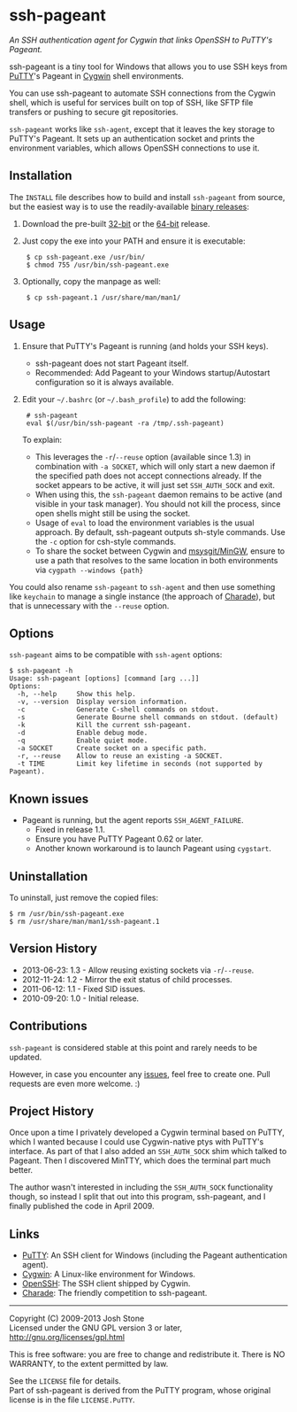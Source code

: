 # ssh-pageant
_An SSH authentication agent for Cygwin that links OpenSSH to PuTTY's Pageant._

ssh-pageant is a tiny tool for Windows that allows you to use SSH keys from
[PuTTY]'s Pageant in [Cygwin] shell environments.

You can use ssh-pageant to automate SSH connections from the Cygwin shell, which
is useful for services built on top of SSH, like SFTP file transfers or pushing
to secure git repositories.

`ssh-pageant` works like `ssh-agent`, except that it leaves the key storage to
PuTTY's Pageant.  It sets up an authentication socket and prints the environment
variables, which allows OpenSSH connections to use it.


## Installation

The `INSTALL` file describes how to build and install `ssh-pageant` from source,
but the easiest way is to use the readily-available [binary releases]:

1. Download the pre-built [32-bit] or the [64-bit] release.

2. Just copy the exe into your PATH and ensure it is executable:

        $ cp ssh-pageant.exe /usr/bin/
        $ chmod 755 /usr/bin/ssh-pageant.exe

3. Optionally, copy the manpage as well:

        $ cp ssh-pageant.1 /usr/share/man/man1/


## Usage

1. Ensure that PuTTY's Pageant is running (and holds your SSH keys).
    * ssh-pageant does not start Pageant itself.
    * Recommended: Add Pageant to your Windows startup/Autostart configuration
      so it is always available.

2. Edit your `~/.bashrc` (or `~/.bash_profile`) to add the following:

        # ssh-pageant
        eval $(/usr/bin/ssh-pageant -ra /tmp/.ssh-pageant)

    To explain:
    * This leverages the `-r`/`--reuse` option (available since 1.3) in
      combination with `-a SOCKET`, which will only start a new daemon if the
      specified path does not accept connections already.  If the socket appears
      to be active, it will just set `SSH_AUTH_SOCK` and exit.
    * When using this, the `ssh-pageant` daemon remains to be active (and
      visible in your task manager).  You should not kill the process, since
      open shells might still be using the socket.
    * Usage of `eval` to load the environment variables is the usual approach.
      By default, ssh-pageant outputs sh-style commands.  Use the `-c` option
      for csh-style commands.
    * To share the socket between Cygwin and [msysgit/MinGW](http://msysgit.github.io/),
      ensure to use a path that resolves to the same location in both
      environments via `cygpath --windows {path}`


You could also rename `ssh-pageant` to `ssh-agent` and then use something like
`keychain` to manage a single instance (the approach of [Charade]), but that is
unnecessary with the `--reuse` option.


## Options

`ssh-pageant` aims to be compatible with `ssh-agent` options:

    $ ssh-pageant -h
    Usage: ssh-pageant [options] [command [arg ...]]
    Options:
      -h, --help     Show this help.
      -v, --version  Display version information.
      -c             Generate C-shell commands on stdout.
      -s             Generate Bourne shell commands on stdout. (default)
      -k             Kill the current ssh-pageant.
      -d             Enable debug mode.
      -q             Enable quiet mode.
      -a SOCKET      Create socket on a specific path.
      -r, --reuse    Allow to reuse an existing -a SOCKET.
      -t TIME        Limit key lifetime in seconds (not supported by Pageant).


## Known issues

* Pageant is running, but the agent reports `SSH_AGENT_FAILURE`.
    * Fixed in release 1.1.
    * Ensure you have PuTTY Pageant 0.62 or later.
    * Another known workaround is to launch Pageant using `cygstart`.


## Uninstallation

To uninstall, just remove the copied files:

    $ rm /usr/bin/ssh-pageant.exe
    $ rm /usr/share/man/man1/ssh-pageant.1


## Version History

* 2013-06-23: 1.3 - Allow reusing existing sockets via `-r`/`--reuse`.
* 2012-11-24: 1.2 - Mirror the exit status of child processes.
* 2011-06-12: 1.1 - Fixed SID issues.
* 2010-09-20: 1.0 - Initial release.


## Contributions

`ssh-pageant` is considered stable at this point and rarely needs to be updated.

However, in case you encounter any [issues], feel free to create one.  Pull
requests are even more welcome. :)


## Project History

Once upon a time I privately developed a Cygwin terminal based on PuTTY, which
I wanted because I could use Cygwin-native ptys with PuTTY's interface.  As part
of that I also added an `SSH_AUTH_SOCK` shim which talked to Pageant.  Then I
discovered MinTTY, which does the terminal part much better.

The author wasn't interested in including the `SSH_AUTH_SOCK` functionality
though, so instead I split that out into this program, ssh-pageant, and I
finally published the code in April 2009.


## Links

* [PuTTY]: An SSH client for Windows (including the Pageant authentication agent).
* [Cygwin]: A Linux-like environment for Windows.
* [OpenSSH]: The SSH client shipped by Cygwin.
* [Charade]: The friendly competition to ssh-pageant.

------------------------------------------------------------------------------
Copyright (C) 2009-2013  Josh Stone  
Licensed under the GNU GPL version 3 or later, http://gnu.org/licenses/gpl.html

This is free software: you are free to change and redistribute it.
There is NO WARRANTY, to the extent permitted by law.

See the `LICENSE` file for details.  
Part of ssh-pageant is derived from the PuTTY program, whose original license is
in the file `LICENSE.PuTTY`.


[binary releases]: https://github.com/cuviper/ssh-pageant/releases
[32-bit]: https://github.com/cuviper/ssh-pageant/releases/tag/v1.3-prebuilt
[64-bit]: https://github.com/cuviper/ssh-pageant/releases/tag/v1.3-prebuilt64
[issues]: http://github.com/cuviper/ssh-pageant/issues
[PuTTY]: http://www.chiark.greenend.org.uk/~sgtatham/putty/
[Cygwin]: http://www.cygwin.com/
[OpenSSH]: http://www.openssh.com/
[Charade]: http://github.com/wesleyd/charade
